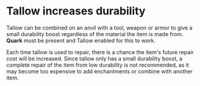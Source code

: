 # Tallow increases durability

Tallow can be combined on an anvil with a tool, weapon or armor to give a small durability boost regardless of the material the item is made from.  **Quark** must be present and Tallow enabled for this to work.

Each time tallow is used to repair, there is a chance the item's future repair cost will be increased.  Since tallow only has a small durability boost, a complete repair of the item from low durability is not recommended, as it may become too expensive to add enchantments or combine with another item.